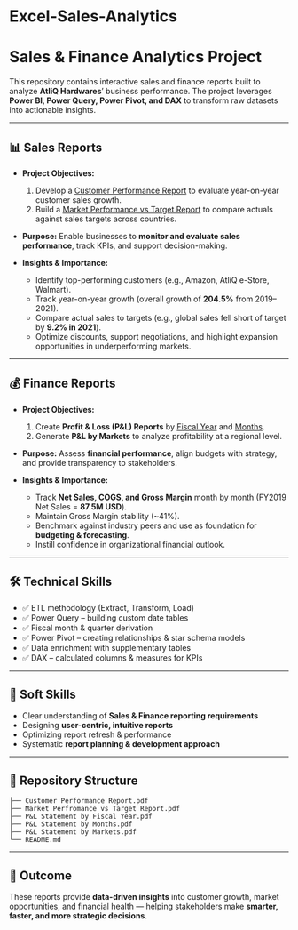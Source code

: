 # Excel-Sales-Analytics
# Sales & Finance Analytics Project

This repository contains interactive sales and finance reports built to analyze **AtliQ Hardwares**’ business performance. The project leverages **Power BI, Power Query, Power Pivot, and DAX** to transform raw datasets into actionable insights.

---

## 📊 Sales Reports

* **Project Objectives:**

  1. Develop a [Customer Performance Report](./Customer%20Performance%20Report.pdf) to evaluate year-on-year customer sales growth.
  2. Build a [Market Performance vs Target Report](./Market%20Perfromance%20vs%20Target%20Report.pdf) to compare actuals against sales targets across countries.

* **Purpose:**
  Enable businesses to **monitor and evaluate sales performance**, track KPIs, and support decision-making.

* **Insights & Importance:**

  * Identify top-performing customers (e.g., Amazon, AtliQ e-Store, Walmart).
  * Track year-on-year growth (overall growth of **204.5%** from 2019–2021).
  * Compare actual sales to targets (e.g., global sales fell short of target by **9.2% in 2021**).
  * Optimize discounts, support negotiations, and highlight expansion opportunities in underperforming markets.

---

## 💰 Finance Reports

* **Project Objectives:**

  1. Create **Profit & Loss (P\&L) Reports** by [Fiscal Year](./P%26L%20Statement%20by%20Fiscal%20Year.pdf) and [Months](./P%26L%20Statement%20by%20Months.pdf).
  2. Generate **P\&L by Markets** to analyze profitability at a regional level.

* **Purpose:**
  Assess **financial performance**, align budgets with strategy, and provide transparency to stakeholders.

* **Insights & Importance:**

  * Track **Net Sales, COGS, and Gross Margin** month by month (FY2019 Net Sales = **87.5M USD**).
  * Maintain Gross Margin stability (\~41%).
  * Benchmark against industry peers and use as foundation for **budgeting & forecasting**.
  * Instill confidence in organizational financial outlook.

---

## 🛠️ Technical Skills

* ✅ ETL methodology (Extract, Transform, Load)
* ✅ Power Query – building custom date tables
* ✅ Fiscal month & quarter derivation
* ✅ Power Pivot – creating relationships & star schema models
* ✅ Data enrichment with supplementary tables
* ✅ DAX – calculated columns & measures for KPIs

---

## 🤝 Soft Skills

* Clear understanding of **Sales & Finance reporting requirements**
* Designing **user-centric, intuitive reports**
* Optimizing report refresh & performance
* Systematic **report planning & development approach**

---

## 📂 Repository Structure

```
├── Customer Performance Report.pdf
├── Market Perfromance vs Target Report.pdf
├── P&L Statement by Fiscal Year.pdf
├── P&L Statement by Months.pdf
├── P&L Statement by Markets.pdf
└── README.md
```

---

## 🚀 Outcome

These reports provide **data-driven insights** into customer growth, market opportunities, and financial health — helping stakeholders make **smarter, faster, and more strategic decisions**.

